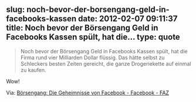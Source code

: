 slug: noch-bevor-der-borsengang-geld-in-facebooks-kassen
date: 2012-02-07 09:11:37
title: Noch bevor der Börsengang Geld in Facebooks Kassen spült, hat die...
type: quote
---

> Noch bevor der Börsengang Geld in Facebooks Kassen spült, hat die Firma rund vier Milliarden Dollar flüssig. Das hätte selbst zu Schleckers besten Zeiten gereicht, die ganze Drogeriekette auf einmal zu kaufen.

Wow!

 Via: [Börsengang: Die Geheimnisse von Facebook - Facebook - FAZ](http://www.faz.net/aktuell/wirtschaft/netzwirtschaft/facebook/boersengang-die-geheimnisse-von-facebook-11637813.html)
